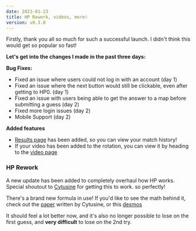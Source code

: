 ```yaml
---
date: 2023-01-23
title: HP Rework, videos, more!
version: v0.3.0
---
```


Firstly, thank you all so much for such a successful launch. I didn't think this would get so popular so fast!

**Let's get into the changes I made in the past three days:**

**Bug Fixes:**

- Fixed an issue where users could not log in with an account (day 1)
- Fixed an issue where the next button would still be clickable, even after getting to HP0. (day 1)
- Fixed an issue with users being able to get the answer to a map before submitting a guess (day 2)
- Fixed more login issues (day 2)
- Mobile Support (day 2)

**Added features**

- [Results page](/results) has been added, so you can view your match history!
- If your video has been added to the rotation, you can view it by heading to the [video page](/videos)

### HP Rework

A new update has been added to completely overhaul how HP works.
Special shoutout to [Cytusine](https://osu.ppy.sh/users/11557554) for getting this to work. so perfectly!

There's a brand new formula in use! If you'd like to see the math behind it, check out the [paper](/hp-doc.pdf) written by Cytusine, or this [desmos](https://www.desmos.com/calculator/0m6hi85ofu)

It should feel a lot better now, and it's also no longer possible to lose on the first guess, and **very difficult** to lose on the 2nd try.
